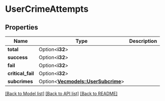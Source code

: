 # UserCrimeAttempts

## Properties

Name | Type | Description | Notes
------------ | ------------- | ------------- | -------------
**total** | Option<**i32**> |  | [optional]
**success** | Option<**i32**> |  | [optional]
**fail** | Option<**i32**> |  | [optional]
**critical_fail** | Option<**i32**> |  | [optional]
**subcrimes** | Option<[**Vec<models::UserSubcrime>**](UserSubcrime.md)> |  | [optional]

[[Back to Model list]](../README.md#documentation-for-models) [[Back to API list]](../README.md#documentation-for-api-endpoints) [[Back to README]](../README.md)


